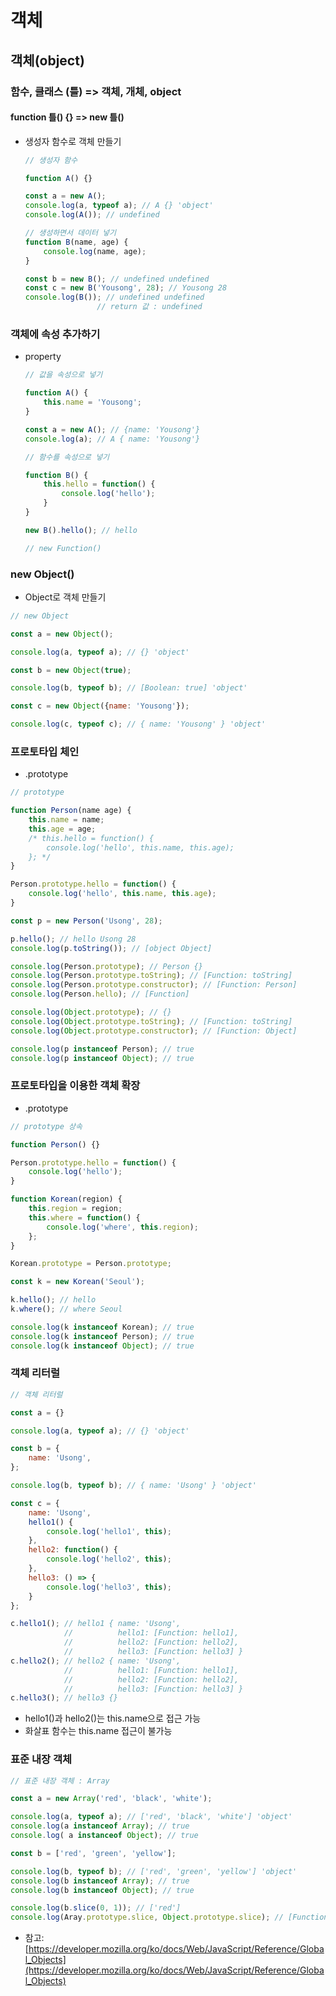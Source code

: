 # 객체

## 객체(object)

### 함수, 클래스 (틀) => 객체, 개체, object

#### function 틀() {} => new 틀()

+ 생성자 함수로 객체 만들기

  ```javascript
  // 생성자 함수
  
  function A() {}
  
  const a = new A();
  console.log(a, typeof a); // A {} 'object'
  console.log(A()); // undefined
  
  // 생성하면서 데이터 넣기
  function B(name, age) {
      console.log(name, age);
  }
  
  const b = new B(); // undefined undefined
  const c = new B('Yousong', 28); // Yousong 28
  console.log(B()); // undefined undefined
  				  // return 값 : undefined
  ```

### 객체에 속성 추가하기

+ property

  ```javascript
  // 값을 속성으로 넣기
  
  function A() {
      this.name = 'Yousong';
  }
  
  const a = new A(); // {name: 'Yousong'}
  console.log(a); // A { name: 'Yousong'}
  
  // 함수를 속성으로 넣기
  
  function B() {
      this.hello = function() {
          console.log('hello');
      }
  }
  
  new B().hello(); // hello
  
  // new Function()
  ```
  

### new Object()

+ Object로 객체 만들기

```javascript
// new Object

const a = new Object();

console.log(a, typeof a); // {} 'object'

const b = new Object(true);

console.log(b, typeof b); // [Boolean: true] 'object'

const c = new Object({name: 'Yousong'});

console.log(c, typeof c); // { name: 'Yousong' } 'object'
```

### 프로토타입 체인

+ .prototype

```javascript
// prototype

function Person(name age) {
    this.name = name;
    this.age = age;
    /* this.hello = function() {
        console.log('hello', this.name, this.age);
    }; */
}

Person.prototype.hello = function() {
    console.log('hello', this.name, this.age);
}

const p = new Person('Usong', 28);

p.hello(); // hello Usong 28
console.log(p.toString()); // [object Object]

console.log(Person.prototype); // Person {}
console.log(Person.prototype.toString); // [Function: toString]
console.log(Person.prototype.constructor); // [Function: Person]
console.log(Person.hello); // [Function]

console.log(Object.prototype); // {}
console.log(Object.prototype.toString); // [Function: toString]
console.log(Object.prototype.constructor); // [Function: Object]

console.log(p instanceof Person); // true
console.log(p instanceof Object); // true
```

### 프로토타입을 이용한 객체 확장

+ .prototype

```javascript
// prototype 상속

function Person() {}

Person.prototype.hello = function() {
    console.log('hello');
}

function Korean(region) {
    this.region = region;
    this.where = function() {
        console.log('where', this.region);
    };
}

Korean.prototype = Person.prototype;

const k = new Korean('Seoul');

k.hello(); // hello
k.where(); // where Seoul

console.log(k instanceof Korean); // true
console.log(k instanceof Person); // true
console.log(k instanceof Object); // true
```

### 객체 리터럴

```javascript
// 객체 리터럴

const a = {}

console.log(a, typeof a); // {} 'object'

const b = {
    name: 'Usong',
};

console.log(b, typeof b); // { name: 'Usong' } 'object'

const c = {
    name: 'Usong',
    hello1() {
        console.log('hello1', this);
    },
    hello2: function() {
        console.log('hello2', this);
    },
    hello3: () => {
        console.log('hello3', this);
    }
};

c.hello1(); // hello1 { name: 'Usong', 
			// 			hello1: [Function: hello1],
			//			hello2: [Function: hello2],
			//			hello3: [Function: hello3] }
c.hello2();	// hello2 { name: 'Usong',
			// 			hello1: [Function: hello1],
			//			hello2: [Function: hello2],
			//			hello3: [Function: hello3] }
c.hello3(); // hello3 {}
```

+ hello1()과 hello2()는 this.name으로 접근 가능
+ 화살표 함수는 this.name 접근이 불가능

### 표준 내장 객체

```javascript
// 표준 내장 객체 : Array

const a = new Array('red', 'black', 'white');

console.log(a, typeof a); // ['red', 'black', 'white'] 'object'
console.log(a instanceof Array); // true
console.log( a instanceof Object); // true

const b = ['red', 'green', 'yellow'];

console.log(b, typeof b); // ['red', 'green', 'yellow'] 'object'
console.log(b instanceof Array); // true
console.log(b instanceof Object); // true

console.log(b.slice(0, 1)); // ['red']
console.log(Aray.prototype.slice, Object.prototype.slice); // [Function: slice] undefined
```

+ 참고: [https://developer.mozilla.org/ko/docs/Web/JavaScript/Reference/Global_Objects](https://developer.mozilla.org/ko/docs/Web/JavaScript/Reference/Global_Objects)

